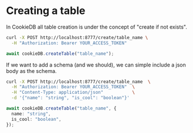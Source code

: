 # Creating a table

In CookieDB all table creation is under the concept of "create if not exists".

```bash
curl -X POST http://localhost:8777/create/table_name \
  -H "Authorization: Bearer YOUR_ACCESS_TOKEN"
```

```typescript
await cookieDB.createTable("table_name");
```

If we want to add a schema (and we should), we can simple include a json body as
the schema.

```bash
curl -X POST http://localhost:8777/create/table_name  \
  -H "Authorization: Bearer YOUR_ACCESS_TOKEN"  \
  -H "Content-Type: application/json"           \
  -d '{"name": "string", "is_cool": "boolean"}'
```

```typescript
await cookieDB.createTable("table_name", {
  name: "string",
  is_cool: "boolean",
});
```
